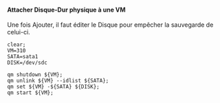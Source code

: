 #### Attacher Disque-Dur physique à une VM
Une fois Ajouter, il faut éditer le Disque pour empêcher la sauvegarde de celui-ci.
```
clear;
VM=310
SATA=sata1
DISK=/dev/sdc

qm shutdown ${VM};
qm unlink ${VM} --idlist ${SATA};
qm set ${VM} -${SATA} ${DISK};
qm start ${VM};
```

